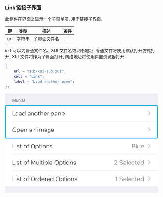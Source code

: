 ### Link 链接子界面


此组件在界面上显示一个子菜单项, 用于链接子界面. 


|   键   |   类型   |   描述   |   条件   |
|--------|----------|----------|----------|
|url|字符串|子界面文件名|\-|


`url` 可以为普通文件名、XUI 文件名或网络地址. 普通文件将使用默认打开方式打开, XUI 文件将作为子界面打开, 网络地址将使用内置浏览器打开. 


``` lua
{
    url = "sub/xui-sub.xui";
    cell = "Link";
    label = "Load another pane";
};
```


![QQ20170914-191746.png-51.9kB](Link/QQ20170914-191746.png)

